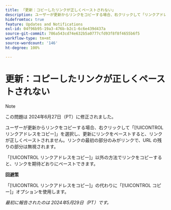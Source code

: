 ```yaml
---
title: 「更新：コピーしたリンクが正しくペーストされない」
description: ユーザーが更新からリンクをコピーする場合、右クリックして「リンクアドレスをコピー」を選択し、更新にリンクをペーストすると、リンクが正しくペーストされません。リンクの最初の部分のみがリンクで、URL の残りの部分は無視されます。
hidefromtoc: true
feature: Updates and Notifications
exl-id: 04f96b95-19a3-476b-b2c1-6c6e439d437a
source-git-commit: 786a543cd74e632b5a0777cfd93f8f8f4655b6f5
workflow-type: tm+mt
source-wordcount: '146'
ht-degree: 100%

---
```


# 更新：コピーしたリンクが正しくペーストされない

>[!NOTE]
>
>この問題は 2024年6月27日（PT）に修正されました。

ユーザーが更新からリンクをコピーする場合、右クリックして「[!UICONTROL リンクアドレスをコピー]」を選択し、更新にリンクをペーストすると、リンクが正しくペーストされません。リンクの最初の部分のみがリンクで、URL の残りの部分は無視されます。

「[!UICONTROL リンクアドレスをコピー]」以外の方法でリンクをコピーすると、リンクを期待どおりにペーストできます。

**回避策**

「[!UICONTROL リンクアドレスをコピー]」の代わりに「[!UICONTROL コピー]」オプションを使用します。

_最初に報告されたのは 2024年5月29日（PT）です。_
